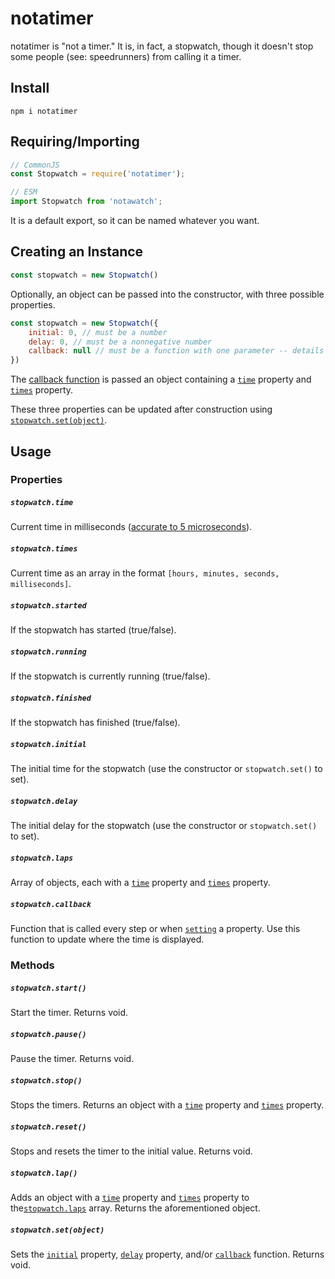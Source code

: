 # notatimer

notatimer is "not a timer." It is, in fact, a stopwatch, though it doesn't stop some people (see: speedrunners) from calling it a timer.

## Install

```
npm i notatimer
```

## Requiring/Importing

```js
// CommonJS
const Stopwatch = require('notatimer');

// ESM
import Stopwatch from 'notawatch';
```

It is a default export, so it can be named whatever you want.

## Creating an Instance

```js
const stopwatch = new Stopwatch()
```

Optionally, an object can be passed into the constructor, with three possible properties.

```js
const stopwatch = new Stopwatch({
    initial: 0, // must be a number
    delay: 0, // must be a nonnegative number
    callback: null // must be a function with one parameter -- details below
})
```

The [callback function](#stopwatchcallback) is passed an object containing a [`time`](#stopwatchtime) property and [`times`](#stopwatchtimes) property.

These three properties can be updated after construction using [`stopwatch.set(object)`](#stopwatchsetobject).

## Usage

### Properties

##### `stopwatch.time`

Current time in milliseconds ([accurate to 5 microseconds](https://developer.mozilla.org/en-US/docs/Web/API/DOMHighResTimeStamp)).

##### `stopwatch.times`

Current time as an array in the format `[hours, minutes, seconds, milliseconds]`.

##### `stopwatch.started`

If the stopwatch has started (true/false).

##### `stopwatch.running`

If the stopwatch is currently running (true/false).

##### `stopwatch.finished`

If the stopwatch has finished (true/false).

##### `stopwatch.initial`

The initial time for the stopwatch (use the constructor or `stopwatch.set()` to set).

##### `stopwatch.delay`

The initial delay for the stopwatch (use the constructor or `stopwatch.set()` to set).

##### `stopwatch.laps`

Array of objects, each with a [`time`](#stopwatchtime) property and [`times`](#stopwatchtimes) property.

##### `stopwatch.callback`

Function that is called every step or when [`setting`](#stopwatchsetobject) a property. Use this function to update where the time is displayed.

### Methods

##### `stopwatch.start()`

Start the timer. Returns void.

##### `stopwatch.pause()`

Pause the timer. Returns void.

##### `stopwatch.stop()`

Stops the timers. Returns an object with a [`time`](#stopwatchtime) property and [`times`](#stopwatchtimes) property.

##### `stopwatch.reset()`

Stops and resets the timer to the initial value. Returns void.

##### `stopwatch.lap()`

Adds an object with a [`time`](#stopwatchtime) property and [`times`](#stopwatchtimes) property to the[`stopwatch.laps`](#stopwatchlaps) array. Returns the aforementioned object.

##### `stopwatch.set(object)`

Sets the [`initial`](#stopwatchinitial) property, [`delay`](#stopwatchdelay) property, and/or [`callback`](#stopwatchcallback) function. Returns void.